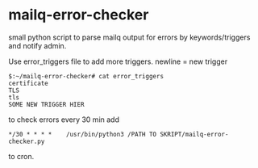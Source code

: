 # mailq-error-checker

small python script to parse mailq output for errors by keywords/triggers and notify admin.

Use error_triggers file to add more triggers. newline = new trigger

```
$:~/mailq-error-checker# cat error_triggers
certificate
TLS
tls
SOME NEW TRIGGER HIER
```

to check errors every 30 min add 
```
*/30 * * * *    /usr/bin/python3 /PATH TO SKRIPT/mailq-error-checker.py
```
to cron.

